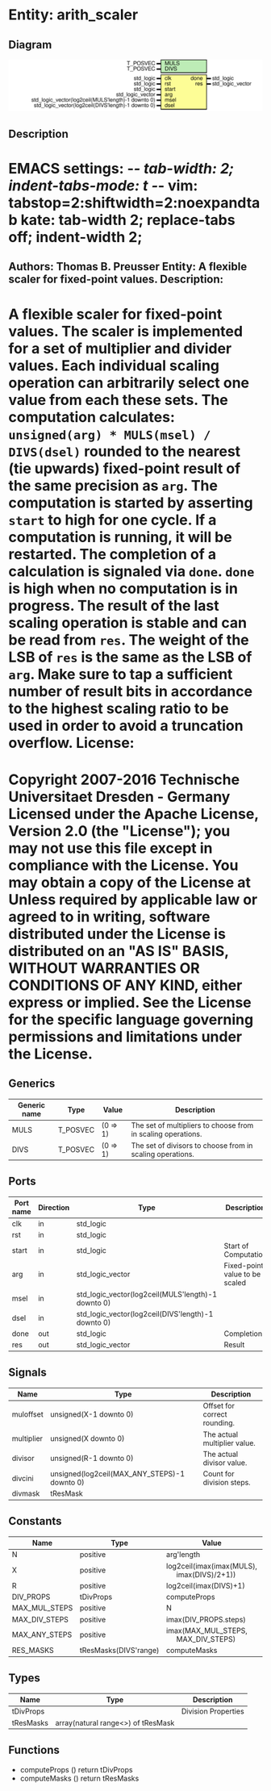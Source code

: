 # Entity: arith_scaler

## Diagram

![Diagram](arith_scaler.svg "Diagram")
## Description

EMACS settings: -*-	tab-width: 2; indent-tabs-mode: t -*-
vim: tabstop=2:shiftwidth=2:noexpandtab
kate: tab-width 2; replace-tabs off; indent-width 2;
=============================================================================
Authors:					Thomas B. Preusser
Entity:					A flexible scaler for fixed-point values.
Description:
-------------------------------------
A flexible scaler for fixed-point values. The scaler is implemented for a set
of multiplier and divider values. Each individual scaling operation can
arbitrarily select one value from each these sets.
The computation calculates: ``unsigned(arg) * MULS(msel) / DIVS(dsel)``
rounded to the nearest (tie upwards) fixed-point result of the same precision
as ``arg``.
The computation is started by asserting ``start`` to high for one cycle. If a
computation is running, it will be restarted. The completion of a calculation
is signaled via ``done``. ``done`` is high when no computation is in progress.
The result of the last scaling operation is stable and can be read from
``res``. The weight of the LSB of ``res`` is the same as the LSB of ``arg``.
Make sure to tap a sufficient number of result bits in accordance to the
highest scaling ratio to be used in order to avoid a truncation overflow.
License:
=============================================================================
Copyright 2007-2016 Technische Universitaet Dresden - Germany
Licensed under the Apache License, Version 2.0 (the "License");
you may not use this file except in compliance with the License.
You may obtain a copy of the License at
Unless required by applicable law or agreed to in writing, software
distributed under the License is distributed on an "AS IS" BASIS,
WITHOUT WARRANTIES OR CONDITIONS OF ANY KIND, either express or implied.
See the License for the specific language governing permissions and
limitations under the License.
=============================================================================
## Generics

| Generic name | Type     | Value    | Description                                                  |
| ------------ | -------- | -------- | ------------------------------------------------------------ |
| MULS         | T_POSVEC | (0 => 1) | The set of multipliers to choose from in scaling operations. |
| DIVS         | T_POSVEC | (0 => 1) | The set of divisors to choose from in scaling operations.    |
## Ports

| Port name | Direction | Type                                               | Description                    |
| --------- | --------- | -------------------------------------------------- | ------------------------------ |
| clk       | in        | std_logic                                          |                                |
| rst       | in        | std_logic                                          |                                |
| start     | in        | std_logic                                          | Start of Computation           |
| arg       | in        | std_logic_vector                                   | Fixed-point value to be scaled |
| msel      | in        | std_logic_vector(log2ceil(MULS'length)-1 downto 0) |                                |
| dsel      | in        | std_logic_vector(log2ceil(DIVS'length)-1 downto 0) |                                |
| done      | out       | std_logic                                          | Completion                     |
| res       | out       | std_logic_vector                                   | Result                         |
## Signals

| Name       | Type                                         | Description                  |
| ---------- | -------------------------------------------- | ---------------------------- |
| muloffset  | unsigned(X-1 downto 0)                       | Offset for correct rounding. |
| multiplier | unsigned(X	 downto 0)                        | The actual multiplier value. |
| divisor    | unsigned(R-1 downto 0)                       | The actual divisor value.    |
| divcini    | unsigned(log2ceil(MAX_ANY_STEPS)-1 downto 0) | Count for division steps.    |
| divmask    | tResMask                                     |                              |
## Constants

| Name          | Type                  | Value                                                                           | Description |
| ------------- | --------------------- | ------------------------------------------------------------------------------- | ----------- |
| N             | positive              |  arg'length                                                                     |             |
| X             | positive              |  log2ceil(imax(imax(MULS),<br><span style="padding-left:20px"> imax(DIVS)/2+1)) |             |
| R             | positive              |  log2ceil(imax(DIVS)+1)                                                         |             |
| DIV_PROPS     | tDivProps             |  computeProps                                                                   |             |
| MAX_MUL_STEPS | positive              |  N                                                                              |             |
| MAX_DIV_STEPS | positive              |  imax(DIV_PROPS.steps)                                                          |             |
| MAX_ANY_STEPS | positive              |  imax(MAX_MUL_STEPS,<br><span style="padding-left:20px"> MAX_DIV_STEPS)         |             |
| RES_MASKS     | tResMasks(DIVS'range) |  computeMasks                                                                   |             |
## Types

| Name      | Type                                | Description         |
| --------- | ----------------------------------- | ------------------- |
| tDivProps |                                     | Division Properties |
| tResMasks | array(natural range<>) of tResMask  |                     |
## Functions
- computeProps <font id="function_arguments">()</font> <font id="function_return">return tDivProps </font>
- computeMasks <font id="function_arguments">()</font> <font id="function_return">return tResMasks </font>
